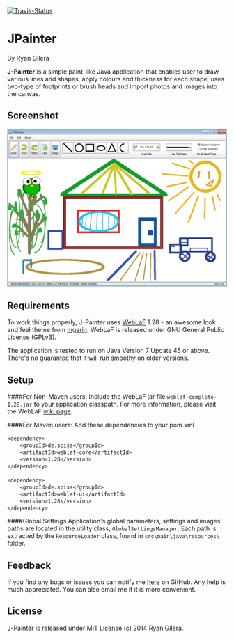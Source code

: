 [![Travis-Status](https://travis-ci.org/Daytron/J-Painter.svg?branch=master)](https://travis-ci.org/Daytron/J-Painter)

JPainter 
=========
By Ryan Gilera

**J-Painter** is a simple paint-like Java application that enables user to draw various lines and shapes, apply colours and thickness for each shape, uses two-type of footprints or brush heads and import photos and images into the canvas.

 


Screenshot
----

![ScreenShot](https://github.com/Daytron/J-Painter/raw/master/screenshots/screenshot.png)

Requirements
-----------

To work things properly, J-Painter uses [WebLaF](https://github.com/mgarin/weblaf) 1.28 - an awesome look and feel theme from [mgarin](https://github.com/mgarin). WebLaF is released under GNU General Public License (GPLv3).

The application is tested to run on Java Version 7 Update 45 or above. There's no guarantee that it will run smoothy on older versions.


Setup
----
####For Non-Maven users: 
Include the  WebLaF jar file ```weblaf-complete-1.28.jar``` to your application classpath. For more information, please visit the WebLaF [wiki page](https://github.com/mgarin/weblaf/wiki/How-to-use-WebLaF).

####For Maven users:
Add these dependencies to your pom.xml
```
<dependency>
    <groupId>de.sciss</groupId>
    <artifactId>weblaf-core</artifactId>
    <version>1.28</version>
</dependency>

<dependency>
    <groupId>de.sciss</groupId>
    <artifactId>weblaf-ui</artifactId>
    <version>1.28</version>
</dependency>
```
####Global Settings
Application's global parameters, settings and images' paths are located in the utility class, `GlobalSettingsManager`. Each path is extracted by the `ResourceLoader` class, found in `src\main\java\resources\` folder.


Feedback
----
If you find any bugs or issues you can notify me [here](https://github.com/Daytron/J-Painter/issues) on GitHub. Any help is much appreciated. You can also email me if it is more convenient.


License
----

J-Painter is released under MIT License (c) 2014 Ryan Gilera.




